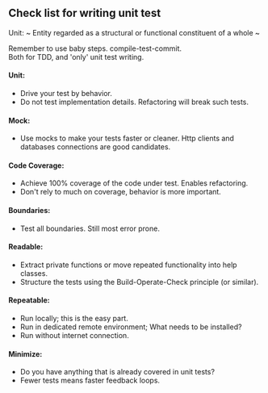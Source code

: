 ## Check list for writing unit test ##

Unit: ~ Entity regarded as a structural or functional constituent of a whole ~

Remember to use baby steps. compile-test-commit.  
Both for TDD, and 'only' unit test writing.

#### Unit:
  - Drive your test by behavior.
  - Do not test implementation details. Refactoring will break such tests.

#### Mock:
  - Use mocks to make your tests faster or cleaner. Http clients and databases
    connections are good candidates.  

#### Code Coverage:
  - Achieve 100% coverage of the code under test. Enables refactoring.
  - Don't rely to much on coverage, behavior is more important.

#### Boundaries:
  - Test all boundaries. Still most error prone.

#### Readable:
  - Extract private functions or move repeated functionality into help classes.
  - Structure the tests using the Build-Operate-Check principle (or similar).

#### Repeatable:
  - Run locally; this is the easy part.
  - Run in dedicated remote environment; What needs to be installed?
  - Run without internet connection.

#### Minimize:
  - Do you have anything that is already covered in unit tests?
  - Fewer tests means faster feedback loops.
